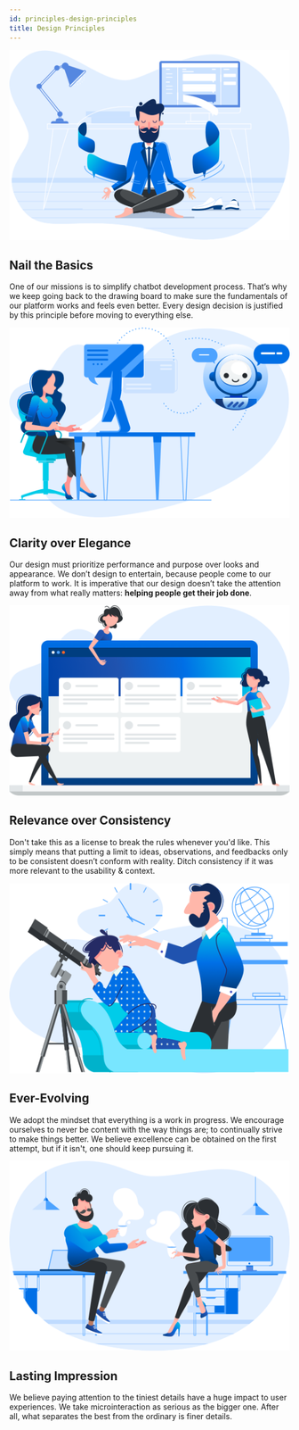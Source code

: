 ```yaml
---
id: principles-design-principles
title: Design Principles
---
```


<md-row breakAt="md">
<md-col>

![principles-1](../assets/images/principles-1.png)

</md-col>
<md-col>

## Nail the Basics

One of our missions is to simplify chatbot development process. That’s why we keep going back to the drawing board to make sure the fundamentals of our platform works and feels even better. Every design decision is justified by this principle before moving to everything else.

</md-col>
</md-row>

<md-row breakAt="md">
<md-col>

![principles-2](../assets/images/principles-2.png)

</md-col>
<md-col>

## Clarity over Elegance

Our design must prioritize performance and purpose over looks and appearance. We don’t design to entertain, because people come to our platform to work. It is imperative that our design doesn’t take the attention away from what really matters: **helping people get their job done**.

</md-col>
</md-row>

<md-row breakAt="md">
<md-col>

![principles-3](../assets/images/principles-3.png)

</md-col>
<md-col>

## Relevance over Consistency

Don't take this as a license to break the rules whenever you'd like. This simply means that putting a limit to ideas, observations, and feedbacks only to be consistent doesn’t conform with reality. Ditch consistency if it was more relevant to the usability & context.

</md-col>
</md-row>

<md-row breakAt="md">
<md-col>

![principles-4](../assets/images/principles-4.png)

</md-col>
<md-col>

## Ever-Evolving

We adopt the mindset that everything is a work in progress. We encourage ourselves to never be content with the way things are; to continually strive to make things better. We believe excellence can be obtained on the first attempt, but if it isn't, one should keep pursuing it.

</md-col>
</md-row>

<md-row breakAt="md">
<md-col>

![principles-5](../assets/images/principles-5.png)

</md-col>
<md-col>

## Lasting Impression

We believe paying attention to the tiniest details have a huge impact to user experiences. We take microinteraction as serious as the bigger one. After all, what separates the best from the ordinary is finer details.

</md-col>
</md-row>
